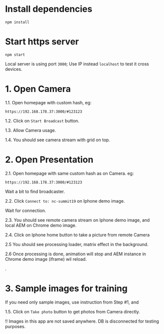 # Install dependencies
```
npm install
```

# Start https server
```
npm start
```

Local server is using port `3000`;
Use IP instead `localhost` to test it cross devices.

# 1. Open Camera

1.1. Open homepage with custom hash, eg:
```
https://192.168.178.37:3000/#123123
```
1.2. Click on `Start Broadcast` button.

1.3. Allow Camera usage.

1.4. You should see camera stream with grid on top.

# 2. Open Presentation

2.1. Open homepage with same custom hash as on Camera. eg:
```
https://192.168.178.37:3000/#123123
```
Wait a bit to find broadcaster.

2.2. Click `Connect to: nc-summit19` on Iphone demo image.

Wait for connection.

2.3. You should see remote camera stream on Iphone demo image, and local AEM on Chrome demo image.

2.4. Click on Iphone home button to take a picture from remote Camera

2.5 You should see processing loader, matrix effect in the background.

2.6 Once processing is done, animation will stop and AEM instance in Chrome demo image (iframe) wil reload.

.

# 3. Sample images for training

If you need only sample images, use instruction from Step #1, and 

1.5. Click on `Take photo` button to get photos from Camera directly.

!! Images in this app are not saved anywhere.
DB is disconnected for testing purposes.